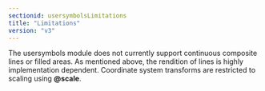 ```yaml
---
sectionid: usersymbolsLimitations
title: "Limitations"
version: "v3"
---
```


The usersymbols module does not currently support continuous composite lines or filled
areas.
As mentioned above, the rendition of lines is highly implementation dependent. Coordinate
system transforms are restricted to scaling using **@scale**.

